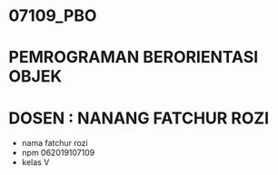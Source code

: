 # 07109_PBO
# PEMROGRAMAN BERORIENTASI OBJEK
# DOSEN : NANANG FATCHUR ROZI
<ul>
  <li>  nama fatchur rozi</li>
   <li> npm 062019107109</li>
   <li> kelas V</li>
  </ul>

